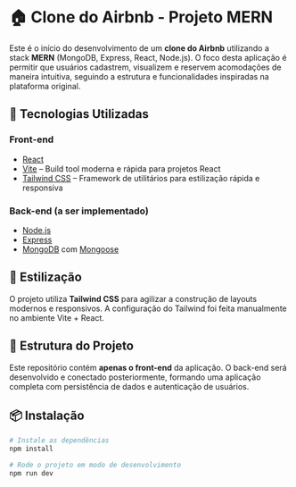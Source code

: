 # 🏠 Clone do Airbnb - Projeto MERN

Este é o início do desenvolvimento de um **clone do Airbnb** utilizando a stack **MERN** (MongoDB, Express, React, Node.js). O foco desta aplicação é permitir que usuários cadastrem, visualizem e reservem acomodações de maneira intuitiva, seguindo a estrutura e funcionalidades inspiradas na plataforma original.

## 🚀 Tecnologias Utilizadas

### Front-end
- [React](https://reactjs.org/)
- [Vite](https://vitejs.dev/) – Build tool moderna e rápida para projetos React
- [Tailwind CSS](https://tailwindcss.com/) – Framework de utilitários para estilização rápida e responsiva

### Back-end (a ser implementado)
- [Node.js](https://nodejs.org/)
- [Express](https://expressjs.com/)
- [MongoDB](https://www.mongodb.com/) com [Mongoose](https://mongoosejs.com/)

## 🎨 Estilização

O projeto utiliza **Tailwind CSS** para agilizar a construção de layouts modernos e responsivos. A configuração do Tailwind foi feita manualmente no ambiente Vite + React.

## 📂 Estrutura do Projeto

Este repositório contém **apenas o front-end** da aplicação. O back-end será desenvolvido e conectado posteriormente, formando uma aplicação completa com persistência de dados e autenticação de usuários.

## 📦 Instalação

```bash
# Instale as dependências
npm install

# Rode o projeto em modo de desenvolvimento
npm run dev
